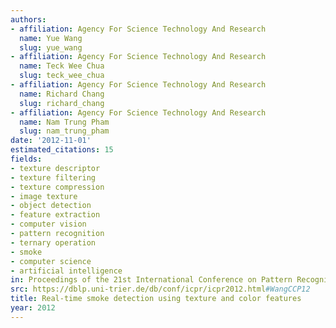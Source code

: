```yaml
---
authors:
- affiliation: Agency For Science Technology And Research
  name: Yue Wang
  slug: yue_wang
- affiliation: Agency For Science Technology And Research
  name: Teck Wee Chua
  slug: teck_wee_chua
- affiliation: Agency For Science Technology And Research
  name: Richard Chang
  slug: richard_chang
- affiliation: Agency For Science Technology And Research
  name: Nam Trung Pham
  slug: nam_trung_pham
date: '2012-11-01'
estimated_citations: 15
fields:
- texture descriptor
- texture filtering
- texture compression
- image texture
- object detection
- feature extraction
- computer vision
- pattern recognition
- ternary operation
- smoke
- computer science
- artificial intelligence
in: Proceedings of the 21st International Conference on Pattern Recognition (ICPR2012)
src: https://dblp.uni-trier.de/db/conf/icpr/icpr2012.html#WangCCP12
title: Real-time smoke detection using texture and color features
year: 2012
---
```

